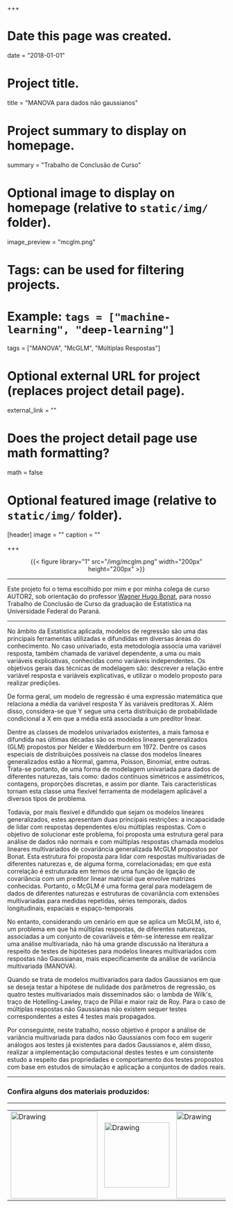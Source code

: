 +++
# Date this page was created.
date = "2018-01-01"

# Project title.
title = "MANOVA para dados não gaussianos"

# Project summary to display on homepage.
summary = "Trabalho de Conclusão de Curso"

# Optional image to display on homepage (relative to `static/img/` folder).
image_preview = "mcglm.png"

# Tags: can be used for filtering projects.
# Example: `tags = ["machine-learning", "deep-learning"]`
tags = ["MANOVA", "McGLM", "Múltiplas Respostas"]

# Optional external URL for project (replaces project detail page).
external_link = ""

# Does the project detail page use math formatting?
math = false

# Optional featured image (relative to `static/img/` folder).
[header]
image = ""
caption = ""

+++

<center>
{{< figure library="1" src="/img/mcglm.png" width="200px" height="200px" >}}
</center>

---

Este projeto foi o tema escolhido por mim e por minha colega de curso AUTOR2, sob orientação do professor [Wagner Hugo Bonat][bonat], para nosso Trabalho de Conclusão de Curso da graduação de Estatística na Universidade Federal do Paraná.

---

No âmbito da Estatística aplicada, modelos de regressão são uma das principais ferramentas utilizadas e difundidas em diversas áreas do conhecimento. No caso univariado, esta metodologia associa uma variável resposta, também chamada de variável dependente, a uma ou mais variáveis explicativas, conhecidas como variáveis independentes. Os objetivos gerais das técnicas de modelagem são: descrever a relação entre variável resposta e variáveis explicativas, e utilizar o modelo proposto para realizar predições.

De forma geral, um modelo de regressão é uma expressão matemática que relaciona a média da variável resposta Y às variáveis preditoras X. Além disso, considera-se que Y segue uma certa distribuição de probabilidade condicional a X em que a média está associada a um preditor linear.

Dentre as classes de modelos univariados existentes, a mais famosa e difundida nas últimas décadas são os modelos lineares generalizados (GLM) propostos por Nelder e Wedderburn em 1972. Dentre os casos especiais de distribuições possíveis na classe dos modelos lineares generalizados estão a Normal, gamma, Poisson, Binomial, entre outras. Trata-se portanto, de uma forma de modelagem univariada para dados de diferentes naturezas, tais como: dados contínuos simétricos e assimétricos, contagens, proporções discretas, e assim por diante. Tais características tornam esta classe uma flexível ferramenta de modelagem aplicável a diversos tipos de problema.

Todavia, por mais flexível e difundido que sejam os modelos lineares generalizados, estes apresentam duas principais restrições: a incapacidade de lidar com respostas dependentes e/ou múltiplas respostas. Com o objetivo de solucionar este problema, foi proposta uma estrutura geral para análise de dados não normais e com múltiplas respostas chamada modelos lineares multivariados de covariância generalizada McGLM propostos por Bonat. Esta estrutura foi proposta para lidar com respostas multivariadas de diferentes naturezas e, de alguma forma, correlacionadas; em que esta correlação é estruturada em termos de uma função de ligação de covariância com um preditor linear matricial que envolve matrizes conhecidas. Portanto, o McGLM é uma forma geral para modelagem de dados de diferentes naturezas e estruturas de covariância com extensões multivariadas para medidas repetidas, séries temporais, dados longitudinais, espaciais e espaço-temporais

No entanto, considerando um cenário em que se aplica um McGLM, isto é, um problema em que há múltiplas respostas, de diferentes naturezas, associadas a um conjunto de covariáveis e têm-se interesse em realizar uma análise multivariada, não há uma grande discussão na literatura a respeito de testes de hipóteses para modelos lineares multivariados com respostas não Gaussianas, mais especificamente da análise de variância multivariada (MANOVA). 

Quando se trata de modelos multivariados para dados Gaussianos em que se deseja testar a hipótese de nulidade dos parâmetros de regressão, os quatro testes multivariados mais disseminados são: o lambda de Wilk's, traço de Hotelling-Lawley, traço de Pillai e maior raiz de Roy. Para o caso de múltiplas respostas não Gaussianas não existem sequer testes correspondentes a estes 4 testes mais propagados.

Por conseguinte, neste trabalho, nosso objetivo é propor a análise de variância multivariada para dados não Gaussianos com foco em sugerir análogos aos testes já existentes para dados Gaussianos e, além disso, realizar a implementação computacional destes testes e um consistente estudo a respeito das propriedades e comportamento dos testes propostos com base em estudos de simulação e aplicação a conjuntos de dados reais.

---

### Confira alguns dos materiais produzidos:

---

<table><tr>
<td> <img src="/img/logo-pet.png" alt="Drawing" style="width: 200px;"/> </td>
<td> <img src="/img/leg.png" alt="Drawing" style="width: 150px;"/> </td>
<td> <img src="/img/ufpr.jpg" alt="Drawing" style="width: 200px;"/> </td>
</tr></table>

[bonat]:link.com